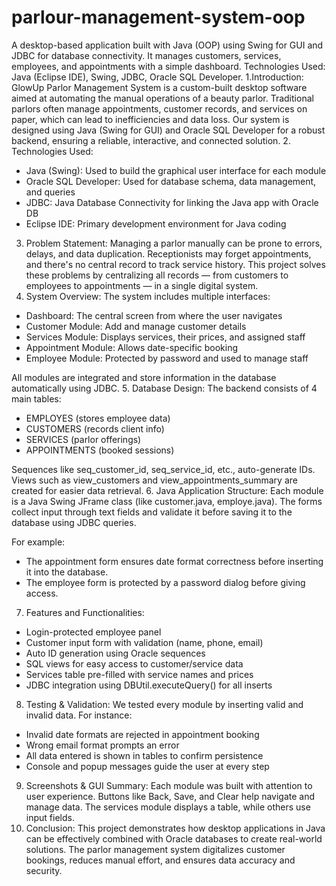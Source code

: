 # parlour-management-system-oop
A desktop-based application built with Java (OOP) using Swing for GUI and JDBC for database connectivity. It manages customers, services, employees, and appointments with a simple dashboard.  Technologies Used: Java (Eclipse IDE), Swing, JDBC, Oracle SQL Developer.
1.Introduction:
GlowUp Parlor Management System is a custom-built desktop software aimed at automating the manual operations of a beauty parlor. Traditional parlors often manage appointments, customer records, and services on paper, which can lead to inefficiencies and data loss. Our system is designed using Java (Swing for GUI) and Oracle SQL Developer for a robust backend, ensuring a reliable, interactive, and connected solution.
2. Technologies Used:
- Java (Swing): Used to build the graphical user interface for each module
- Oracle SQL Developer: Used for database schema, data management, and queries
- JDBC: Java Database Connectivity for linking the Java app with Oracle DB
- Eclipse IDE: Primary development environment for Java coding
3. Problem Statement:
Managing a parlor manually can be prone to errors, delays, and data duplication. Receptionists may forget appointments, and there's no central record to track service history. This project solves these problems by centralizing all records — from customers to employees to appointments — in a single digital system.
4. System Overview:
The system includes multiple interfaces:
- Dashboard: The central screen from where the user navigates
- Customer Module: Add and manage customer details
- Services Module: Displays services, their prices, and assigned staff
- Appointment Module: Allows date-specific booking
- Employee Module: Protected by password and used to manage staff

All modules are integrated and store information in the database automatically using JDBC.
5. Database Design:
The backend consists of 4 main tables:
- EMPLOYES (stores employee data)
- CUSTOMERS (records client info)
- SERVICES (parlor offerings)
- APPOINTMENTS (booked sessions)

Sequences like seq_customer_id, seq_service_id, etc., auto-generate IDs.
Views such as view_customers and view_appointments_summary are created for easier data retrieval.
6. Java Application Structure:
Each module is a Java Swing JFrame class (like customer.java, employe.java). The forms collect input through text fields and validate it before saving it to the database using JDBC queries.

For example:
- The appointment form ensures date format correctness before inserting it into the database.
- The employee form is protected by a password dialog before giving access.
7. Features and Functionalities:
- Login-protected employee panel
- Customer input form with validation (name, phone, email)
- Auto ID generation using Oracle sequences
- SQL views for easy access to customer/service data
- Services table pre-filled with service names and prices
- JDBC integration using DBUtil.executeQuery() for all inserts
8. Testing & Validation:
We tested every module by inserting valid and invalid data. For instance:
- Invalid date formats are rejected in appointment booking
- Wrong email format prompts an error
- All data entered is shown in tables to confirm persistence
- Console and popup messages guide the user at every step
9. Screenshots & GUI Summary:
Each module was built with attention to user experience. Buttons like Back, Save, and Clear help navigate and manage data. The services module displays a table, while others use input fields.
10. Conclusion:
This project demonstrates how desktop applications in Java can be effectively combined with Oracle databases to create real-world solutions. The parlor management system digitalizes customer bookings, reduces manual effort, and ensures data accuracy and security.


